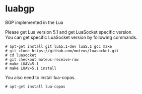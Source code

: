 # luabgp
BGP implemented in the Lua

Please get Lua version 5.1 and get LuaSocket specific version.  
You can get specific LuaSocket version by following commands.
```
# apt-get install git lua5.1-dev lua5.1 gcc make
# git clone https://github.com/moteus/luasocket.git
# cd luasocket
# git checkout moteus-receive-raw
# make LUAV=5.1 
# make LUAV=5.1 install 
```

You also need to install lua-copas.
```
# apt-get install lua-copas
```





